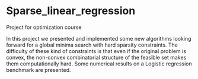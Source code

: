 # Sparse_linear_regression
Project for optimization course

In this project we presented and implemented some new algorithms looking forward for a global minima search with hard sparsity constraints.
The difficulty of these kind of constraints is that even if the original problem is convex, the non-convex combinatorial structure of the feasible set makes them computationally hard.
Some numerical results on a Logistic regression benchmark are presented.
